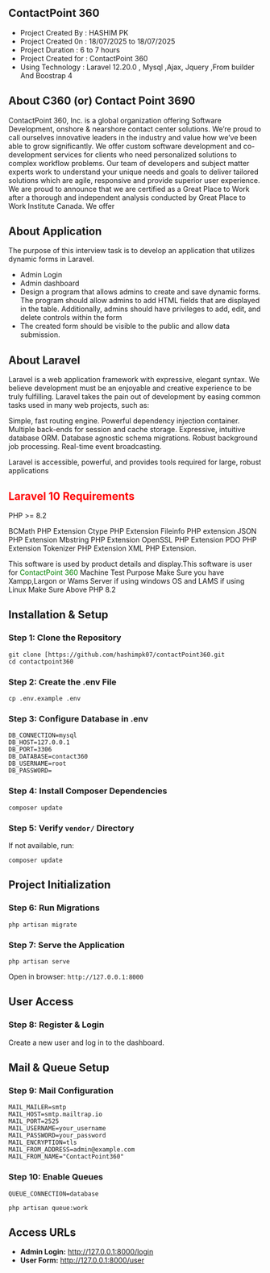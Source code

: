 
## ContactPoint 360
<ul>
    <li>Project Created By  : HASHIM PK  </li>
    <li>Project Created 0n  : 18/07/2025 to 18/07/2025 </li>
    <li>Project Duration    : 6 to 7 hours  </li>
    <li>Project Created for : ContactPoint 360   </li>
    <li>Using Technology    : Laravel 12.20.0 , Mysql ,Ajax, Jquery ,From builder And Boostrap 4   </li>
</ul>
<h2 style="font-weight: bold";>About C360 (or) Contact Point 3690  </h2>
<p>ContactPoint 360, Inc. is a global organization offering Software Development, onshore & nearshore contact center solutions. We’re proud to call ourselves innovative leaders in the industry and value how we’ve been able to grow significantly. We offer custom software development and co-development services for clients who need personalized solutions to complex workflow problems. Our team of developers and subject matter experts work to understand your unique needs and goals to deliver tailored solutions which are agile, responsive and provide superior user experience. We are proud to announce that we are certified as a Great Place to Work after a thorough and independent analysis conducted by Great Place to Work Institute Canada. We offer</p>
<h2 style="font-weight: bold";>About Application</h2>
<p>The purpose of this interview task is to develop an application that utilizes dynamic forms in Laravel.</p>
<ul>
    <li>Admin Login </li>
    <li>Admin dashboard</li>
    <li>Design a program that allows admins to create and save dynamic forms. The program should allow admins to add HTML fields that are displayed in the table. Additionally, admins should have privileges to add, edit, and delete controls within the form </li>
    <li>The created form should be visible to the public and allow data submission.</li>
</ul>

<h2 style="font-weight: bold";>About Laravel</h2>
<p>Laravel is a web application framework with expressive, elegant syntax. We believe development must be an enjoyable and creative experience to be truly fulfilling. Laravel takes the pain out of development by easing common tasks used in many web projects, such as:
</p>
<p>Simple, fast routing engine.
Powerful dependency injection container.
Multiple back-ends for session and cache storage.
Expressive, intuitive database ORM.
Database agnostic schema migrations.
Robust background job processing.
Real-time event broadcasting.</p>
<p>Laravel is accessible, powerful, and provides tools required for large, robust applications</p>

<h2 style="color:red">Laravel 10 Requirements</h2>
<p>PHP >= 8.2 </p>
<p>BCMath PHP Extension Ctype PHP Extension Fileinfo PHP extension JSON PHP Extension Mbstring PHP Extension OpenSSL PHP Extension PDO PHP Extension Tokenizer PHP Extension XML PHP Extension.

This software is used by product details and display.This software is user for <span style="color : green">ContactPoint 360</span>  Machine Test Purpose Make Sure you have Xampp,Largon or Wams Server if using windows OS and LAMS if using Linux Make Sure Above PHP 8.2 </p>

 <h2> Installation & Setup</h2>

  <h3>Step 1: Clone the Repository</h3>
  <pre><code>git clone [https://github.com/hashimpk07/contactPoint360.git
cd contactpoint360</code></pre>

  <h3>Step 2: Create the .env File</h3>
  <pre><code>cp .env.example .env</code></pre>

  <h3>Step 3: Configure Database in .env</h3>
  <pre><code>DB_CONNECTION=mysql
DB_HOST=127.0.0.1
DB_PORT=3306
DB_DATABASE=contact360
DB_USERNAME=root
DB_PASSWORD=</code></pre>

  <h3>Step 4: Install Composer Dependencies</h3>
  <pre><code>composer update</code></pre>

  <h3>Step 5: Verify <code>vendor/</code> Directory</h3>
  <p>If not available, run:</p>
  <pre><code>composer update</code></pre>

  <h2> Project Initialization</h2>

  <h3>Step 6: Run Migrations</h3>
  <pre><code>php artisan migrate</code></pre>

  <h3>Step 7: Serve the Application</h3>
  <pre><code>php artisan serve</code></pre>
  <p>Open in browser: <code>http://127.0.0.1:8000</code></p>

  <h2> User Access</h2>

  <h3>Step 8: Register & Login</h3>
  <p>Create a new user and log in to the dashboard.</p>

  <h2> Mail & Queue Setup</h2>

  <h3>Step 9: Mail Configuration</h3>
  <pre><code>MAIL_MAILER=smtp
MAIL_HOST=smtp.mailtrap.io
MAIL_PORT=2525
MAIL_USERNAME=your_username
MAIL_PASSWORD=your_password
MAIL_ENCRYPTION=tls
MAIL_FROM_ADDRESS=admin@example.com
MAIL_FROM_NAME="ContactPoint360"</code></pre>

  <h3>Step 10: Enable Queues</h3>
  <pre><code>QUEUE_CONNECTION=database</code></pre>
  <pre><code>php artisan queue:work</code></pre>

  <h2> Access URLs</h2>
  <ul>
    <li><strong>Admin Login:</strong> <a href="http://127.0.0.1:8000/login">http://127.0.0.1:8000/login</a></li>
    <li><strong>User Form:</strong> <a href="http://127.0.0.1:8000/user">http://127.0.0.1:8000/user</a></li>
  </ul>

 
